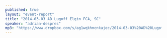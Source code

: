 ```yaml
---
published: true
layout: "event-report"
title: "2014-03-03 AD Lugoff Elgin FCA, SC"
speaker: "adrian-despres"
mp3: "https://www.dropbox.com/s/ag1wqkhncnkajec/2014-03-03%20AD%20Lugoff%20Elgin%20FCA%2C%20SC.mp3"
---
```



